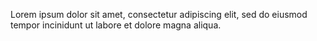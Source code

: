 Lorem ipsum
dolor sit amet, consectetur adipiscing elit, sed do eiusmod tempor incinidunt ut labore et dolore magna aliqua.
